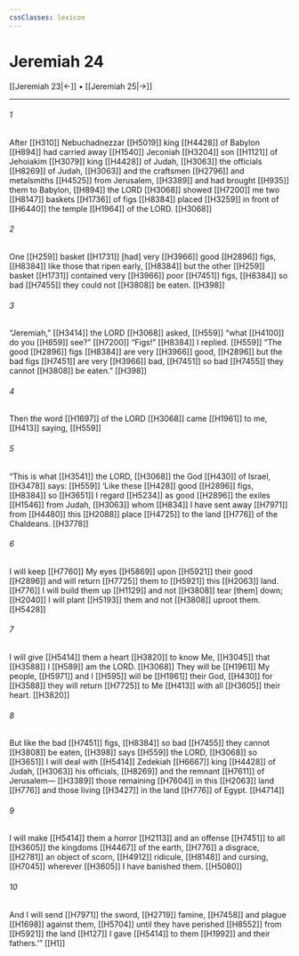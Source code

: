 ```yaml
---
cssClasses: lexicon
---
```


# Jeremiah 24

[[Jeremiah 23|←]] • [[Jeremiah 25|→]]

---

###### 1
After [[H310]] Nebuchadnezzar [[H5019]] king [[H4428]] of Babylon [[H894]] had carried away [[H1540]] Jeconiah [[H3204]] son [[H1121]] of Jehoiakim [[H3079]] king [[H4428]] of Judah, [[H3063]] the officials [[H8269]] of Judah, [[H3063]] and the craftsmen [[H2796]] and metalsmiths [[H4525]] from Jerusalem, [[H3389]] and had brought [[H935]] them to Babylon, [[H894]] the LORD [[H3068]] showed [[H7200]] me two [[H8147]] baskets [[H1736]] of figs [[H8384]] placed [[H3259]] in front of [[H6440]] the temple [[H1964]] of the LORD. [[H3068]]

###### 2
One [[H259]] basket [[H1731]] [had] very [[H3966]] good [[H2896]] figs, [[H8384]] like those that ripen early, [[H8384]] but the other [[H259]] basket [[H1731]] contained very [[H3966]] poor [[H7451]] figs, [[H8384]] so bad [[H7455]] they could not [[H3808]] be eaten. [[H398]]

###### 3
“Jeremiah,” [[H3414]] the LORD [[H3068]] asked, [[H559]] “what [[H4100]] do you [[H859]] see?” [[H7200]] “Figs!” [[H8384]] I replied. [[H559]] “The good [[H2896]] figs [[H8384]] are very [[H3966]] good, [[H2896]] but the bad figs [[H7451]] are very [[H3966]] bad, [[H7451]] so bad [[H7455]] they cannot [[H3808]] be eaten.” [[H398]]

###### 4
Then the word [[H1697]] of the LORD [[H3068]] came [[H1961]] to me, [[H413]] saying, [[H559]]

###### 5
“This is what [[H3541]] the LORD, [[H3068]] the God [[H430]] of Israel, [[H3478]] says: [[H559]] ‘Like these [[H428]] good [[H2896]] figs, [[H8384]] so [[H3651]] I regard [[H5234]] as good [[H2896]] the exiles [[H1546]] from Judah, [[H3063]] whom [[H834]] I have sent away [[H7971]] from [[H4480]] this [[H2088]] place [[H4725]] to the land [[H776]] of the Chaldeans. [[H3778]]

###### 6
I will keep [[H7760]] My eyes [[H5869]] upon [[H5921]] their good [[H2896]] and will return [[H7725]] them to [[H5921]] this [[H2063]] land. [[H776]] I will build them up [[H1129]] and not [[H3808]] tear [them] down; [[H2040]] I will plant [[H5193]] them and not [[H3808]] uproot them. [[H5428]]

###### 7
I will give [[H5414]] them a heart [[H3820]] to know Me, [[H3045]] that [[H3588]] I [[H589]] am the LORD. [[H3068]] They will be [[H1961]] My people, [[H5971]] and I [[H595]] will be [[H1961]] their  God, [[H430]] for [[H3588]] they will return [[H7725]] to Me [[H413]] with all [[H3605]] their heart. [[H3820]]

###### 8
But like the bad [[H7451]] figs, [[H8384]] so bad [[H7455]] they cannot [[H3808]] be eaten, [[H398]] says [[H559]] the LORD, [[H3068]] so [[H3651]] I will deal with [[H5414]] Zedekiah [[H6667]] king [[H4428]] of Judah, [[H3063]] his officials, [[H8269]] and the remnant [[H7611]] of Jerusalem— [[H3389]] those remaining [[H7604]] in this [[H2063]] land [[H776]] and those living [[H3427]] in the land [[H776]] of Egypt. [[H4714]]

###### 9
I will make [[H5414]] them  a horror [[H2113]] and an offense [[H7451]] to all [[H3605]] the kingdoms [[H4467]] of the earth, [[H776]] a disgrace, [[H2781]] an object of scorn, [[H4912]] ridicule, [[H8148]] and cursing, [[H7045]] wherever [[H3605]] I have banished them. [[H5080]]

###### 10
And I will send [[H7971]] the sword, [[H2719]] famine, [[H7458]] and plague [[H1698]] against them, [[H5704]] until they have perished [[H8552]] from [[H5921]] the land [[H127]] I gave [[H5414]] to them [[H1992]] and their fathers.’” [[H1]]

